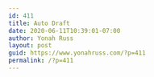 ```yaml
---
id: 411
title: Auto Draft
date: 2020-06-11T10:39:01-07:00
author: Yonah Russ
layout: post
guid: https://www.yonahruss.com/?p=411
permalink: /?p=411
---
```

